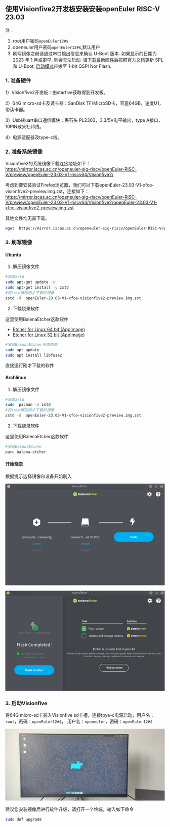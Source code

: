## 使用Visionfive2开发板安装安装openEuler RISC-V 23.03

注：

1. root用户密码`openEuler12#$`
2. openeuler用户密码`openEuler12#$`,默认用户
3. 刷写镜像之前请通过串口输出信息来确认 U-Boot 版本. 如果显示的日期为 2023 年 1 月或更早, 则会无法启动. 请[下载最新固件后](https://github.com/starfive-tech/VisionFive2/releases)按照[官方文档](https://doc.rvspace.org/VisionFive2/Quick_Start_Guide/VisionFive2_SDK_QSG/updating_spl_and_u_boot%20-%20vf2.html)更新 SPL 和 U-Boot, [启动模式](https://doc.rvspace.org/VisionFive2/Quick_Start_Guide/VisionFive2_SDK_QSG/boot_mode_settings.html)应拨至 1-bit QSPI Nor Flash.

### 1. 准备硬件

1）Visionfive2开发板：由starfive获取得到开发板。

2）64G micro-sd卡及读卡器：SanDisk TF/MicroSD卡，容量64GB，速度U1，带读卡器。

3）Usb转uart串口通信模块：丢石头 PL2303，3.3/5V电平输出，type A接口，10PIN散头杜邦线。

4）电源适配器及type-c线。

### 2. 准备系统镜像

Visionfive2的系统镜像下载连接地址如下： https://mirror.iscas.ac.cn/openeuler-sig-riscv/openEuler-RISC-V/preview/openEuler-23.03-V1-riscv64/Visionfive2/

考虑到要安装验证Firefox浏览器，我们可以下载openEuler-23.03-V1-xfce-visionfive2-preview.img.zst，连接如下：https://mirror.iscas.ac.cn/openeuler-sig-riscv/openEuler-RISC-V/preview/openEuler-23.03-V1-riscv64/Visionfive2/openEuler-23.03-V1-xfce-visionfive2-preview.img.zst

其他文件均无需下载。

```bash
wget  https://mirror.iscas.ac.cn/openeuler-sig-riscv/openEuler-RISC-V/preview/openEuler-23.03-V1-riscv64/Visionfive2/openEuler-23.03-V1-xfce-visionfive2-preview.img.zst
```

### 3. 刷写镜像

#### Ubuntu

1. 解压镜像文件

```bash
#安装zstd
sudo apt-get update -y
sudo apt-get install -y zstd
#用zstd解压刚才下载的镜像
zstd -d  openEuler-23.03-V1-xfce-visionfive2-preview.img.zst
```

2. 下载烧录软件

这里使用BalenaEtcher这款软件

- [Etcher for Linux 64 bit (AppImage)](https://github.com/balena-io/etcher/releases/download/v1.7.9/balena-etcher-electron-1.7.9-linux-x64.zip?d_id=de8361fd-7321-4913-bcac-21c0663d095fR)
- [Etcher for Linux 32 bit (AppImage)](https://github.com/balena-io/etcher/releases/download/v1.7.9/balena-etcher-electron-1.7.9-linux-ia32.zip?d_id=de8361fd-7321-4913-bcac-21c0663d095fR)

```bash
#安装BalenaEtcher所需依赖
sudo apt update
sudo apt install libfuse2
```

直接运行刚才下载的软件

#### Archlinux

1. 解压镜像文件

```bash
#安装zstd
sudo  pacman -S zstd
#用zstd解压刚才下载的镜像
zstd -d  openEuler-23.03-V1-xfce-visionfive2-preview.img.zst
```

2. 下载烧录软件

这里使用BalenaEtcher这款软件

```bash
#安装BalenaEtcher
paru balena-etcher 
```

#### 开始烧录

根据提示选择镜像和设备开始刷入

![](images/flash-img.png)

![](images/flash-ok.png)

### 3. 启动Visionfive

将64G micro-sd卡装入Visionfive sd卡槽，连接tpye-c电源启动，用户名：`root`，密码：`openEuler12#$`， 用户名：`openeuler`，密码：`openEuler12#$`

![figure_6](images/boot.jpg)

建议您安装镜像后进行软件升级，请打开一个终端，输入如下命令

```bash
sudo dnf upgrade
```
